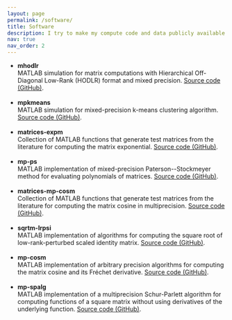 ```yaml
---
layout: page
permalink: /software/
title: Software
description: I try to make my compute code and data publicly available to support the reproducibility and transparency of my research. Here is a list of software I have contributed to.
nav: true
nav_order: 2
---
```


<ul>

<li> <b>mhodlr</b><br>
MATLAB simulation for matrix computations with Hierarchical Off-Diagonal Low-Rank (HODLR) format and mixed precision.   
<a href="https://github.com/chenxinye/mhodlr">Source code (GitHub)</a>.</li>
<br>

<li> <b>mpkmeans</b><br>
MATLAB simulation for mixed-precision k-means clustering algorithm.  
<a href="https://github.com/open-sciml/mpkmeans">Source code (GitHub)</a>.</li>
<br>

<li> <b>matrices-expm</b><br>
Collection of MATLAB functions that generate test matrices from the literature for computing the matrix exponential. 
<a href="https://github.com/xiaobo-liu/matrices-expm">Source code (GitHub)</a>.</li>
<br>

<li> <b>mp-ps</b><br>
MATLAB implementation of mixed-precision Paterson--Stockmeyer method for evaluating polynomials of matrices.  
<a href="https://github.com/xiaobo-liu/mp-ps">Source code (GitHub)</a>.</li>
<br>

<li> <b>matrices-mp-cosm</b><br>
Collection of MATLAB functions that generate test matrices from the literature for computing the matrix cosine in multiprecision. 
<a href="https://github.com/xiaobo-liu/matrices-mp-cosm">Source code (GitHub)</a>.</li>
<br>

<li> <b>sqrtm-lrpsi</b><br>
MATLAB implementation of algorithms for computing the square root of low-rank-perturbed scaled identity matrix. 
<a href="https://github.com/xiaobo-liu/sqrtm-lrpsi">Source code (GitHub)</a>.</li>
<br>

<li> <b>mp-cosm</b><br>
MATLAB implementation of arbitrary precision algorithms for computing the matrix cosine and its Fréchet derivative. 
<a href="https://github.com/xiaobo-liu/mp-cosm">Source code (GitHub)</a>.</li>
<br>

<li> <b>mp-spalg</b><br>
MATLAB implementation of a multiprecision Schur-Parlett algorithm for computing functions of a square matrix without using derivatives of the underlying function.
<a href="https://github.com/xiaobo-liu/mp-spalg">Source code (GitHub)</a>.</li>
<br>

</ul>

